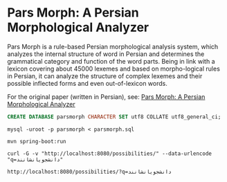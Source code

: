 # Pars Morph: A Persian Morphological Analyzer

Pars Morph is a rule-based Persian morphological analysis system, which analyzes the internal structure of word in Persian and determines the grammatical category and function of the word parts.
Being in link with a lexicon covering about 45000 lexemes and based on morpho-logical rules in Persian, it can analyze the structure of complex lexemes and their possible inflected forms and even out-of-lexicon words.

For the original paper (written in Persian), see: [Pars Morph: A Persian Morphological Analyzer](http://jsdp.rcisp.ac.ir/article-1-714-en.html)

```sql
CREATE DATABASE parsmorph CHARACTER SET utf8 COLLATE utf8_general_ci;
```

```shell
mysql -uroot -p parsmorph < parsmorph.sql
```

```shell
mvn spring-boot:run
```

```shell
curl -G -v "http://localhost:8080/possibilities/" --data-urlencode "q=دانشجویانشانند"
```

```
http://localhost:8080/possibilities/?q=دانشجویانشانند
```
